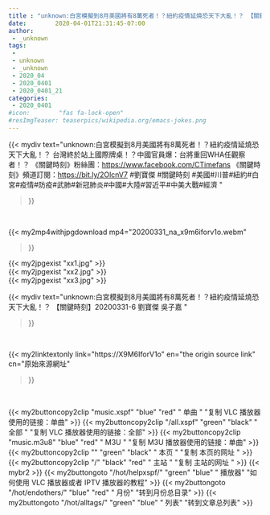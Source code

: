 ```yaml
---
title : "unknown:白宮模擬到8月美國將有8萬死者！？紐約疫情延燒恐天下大亂！？ 【關鍵時刻】20200331-6 劉寶傑 吳子嘉 "
date:        2020-04-01T21:31:45-07:00
author:
 - _unknown
tags:
 - 
 - unknown
 - _unknown
 - 2020_04
 - 2020_0401
 - 2020_0401_21
categories:
 - 2020_0401
#icon:        "fas fa-lock-open"
#resImgTeaser: teaserpics/wikipedia.org/emacs-jokes.png
---
```







{{< mydiv text="unknown:白宮模擬到8月美國將有8萬死者！？紐約疫情延燒恐天下大亂！？ 台灣終於站上國際牌桌！？中國官員爆：台將重回WHA任觀察者！？  《關鍵時刻》粉絲團：https://www.facebook.com/CTimefans 《關鍵時刻》頻道訂閱：https://bit.ly/2OlcnV7  #劉寶傑 #關鍵時刻 #美國#川普#紐約#白宮#疫情#防疫#武肺#新冠肺炎#中國#大陸#習近平#中美大戰#經濟 "
>}}
<br>


{{< my2mp4withjpgdownload mp4="20200331_na_x9m6iforv1o.webm"
>}}

{{< my2jpgexist "xx1.jpg" >}}<br>
{{< my2jpgexist "xx2.jpg" >}}<br>
{{< my2jpgexist "xx3.jpg" >}}<br>



{{< mydiv text="unknown:白宮模擬到8月美國將有8萬死者！？紐約疫情延燒恐天下大亂！？ 【關鍵時刻】20200331-6 劉寶傑 吳子嘉 "
>}}
<br>

{{< my2linktextonly link="https://X9M6IforV1o"
en="the origin source link" cn="原始來源網址"
>}}


<br>


{{< my2buttoncopy2clip "music.xspf"        "blue"   "red"    " 单曲 "  "复制 VLC 播放器使用的链接：单曲" >}} {{< my2buttoncopy2clip "/all.xspf"         "green"  "black"  " 全部 "  "复制 VLC 播放器使用的链接：全部" >}} {{< my2buttoncopy2clip "music.m3u8"        "blue"   "red"    " M3U  "    "复制 M3U 播放器使用的链接：单曲" >}} {{< my2buttoncopy2clip ""                  "green"  "black"  " 本页 "    "复制 本页的网址 " >}} {{< my2buttoncopy2clip "/"                 "black"  "red"    " 主站 "    "复制 主站的网址 " >}} {{< mybr2 >}} {{< my2buttongoto      "/hot/helpxspf/"    "green"  "blue"   " 播放器" "如何使用 VLC 播放器或者 IPTV 播放器的教程" >}} {{< my2buttongoto      "/hot/endothers/"   "blue"   "red"    " 月份"   "转到月份总目录" >}} {{< my2buttongoto      "/hot/alltags/"     "green"  "blue"   " 列表"   "转到文章总列表" >}} 
